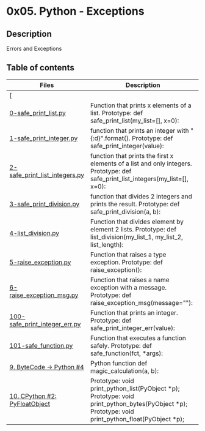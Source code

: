 # 0x05. Python - Exceptions

## Description
Errors and Exceptions

## Table of contents

Files | Description
----------- | -----------
[ | 
[0-safe_print_list.py](./0-safe_print_list.py) | Function that prints x elements of a list. Prototype: def safe_print_list(my_list=[], x=0):
[1-safe_print_integer.py](./1-safe_print_integer.py) | function that prints an integer with "{:d}".format(). Prototype: def safe_print_integer(value):
[2-safe_print_list_integers.py](./2-safe_print_list_integers.py) | function that prints the first x elements of a list and only integers. Prototype: def safe_print_list_integers(my_list=[], x=0):
[3-safe_print_division.py](./3-safe_print_division.py) | function that divides 2 integers and prints the result. Prototype: def safe_print_division(a, b):
[4-list_division.py](./4-list_division.py) | Function that divides element by element 2 lists. Prototype: def list_division(my_list_1, my_list_2, list_length):
[5-raise_exception.py](./5-raise_exception.py) | Function that raises a type exception. Prototype: def raise_exception():
[6-raise_exception_msg.py](./6-raise_exception_msg.py) | Function that raises a name exception with a message. Prototype: def raise_exception_msg(message=""):
[100-safe_print_integer_err.py](./100-safe_print_integer_err.py) | Function that prints an integer. Prototype: def safe_print_integer_err(value):
[101-safe_function.py](./101-safe_function.py) | Function that executes a function safely. Prototype: def safe_function(fct, *args):
[9. ByteCode -> Python #4](./102-magic_calculation.py) | Python function def magic_calculation(a, b): 
[10. CPython #2: PyFloatObject](./103-python.c) | Prototype: void print_python_list(PyObject *p); Prototype: void print_python_bytes(PyObject *p); Prototype: void print_python_float(PyObject *p);
